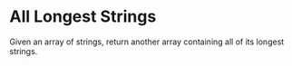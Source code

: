 <h1>All Longest Strings

</h1>
<p>Given an array of strings, return another array containing all of its longest strings.
 </p>
